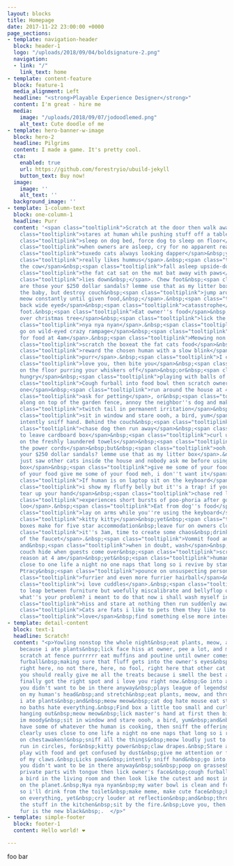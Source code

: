 ```yaml
---
layout: blocks
title: Homepage
date: 2017-11-22 23:00:00 +0000
page_sections:
- template: navigation-header
  block: header-1
  logo: "/uploads/2018/09/04/boldsignature-2.png"
  navigation:
  - link: "/"
    link_text: home
- template: content-feature
  block: feature-1
  media_alignment: Left
  headline: "<strong>Playable Experience Designer</strong>"
  content: I'm great - hire me
  media:
    image: "/uploads/2018/09/07/jodoodlemed.png"
    alt_text: Cute doodle of me
- template: hero-banner-w-image
  block: hero-2
  headline: Pilgrims
  content: I made a game. It's pretty cool.
  cta:
    enabled: true
    url: https://github.com/forestryio/ubuild-jekyll
    button_text: Buy now!
  image:
    image: ''
    alt_text: ''
  background_image: ''
- template: 1-column-text
  block: one-column-1
  headline: Purr
  content: '<span class="tooltiplink">Scratch at the door then walk away</span>&nbsp;<span
    class="tooltiplink">stares at human while pushing stuff off a table</span>&nbsp;<span
    class="tooltiplink">sleep on dog bed, force dog to sleep on floor</span>&nbsp;but&nbsp;<span
    class="tooltiplink">when owners are asleep, cry for no apparent reason</span>&nbsp;<span
    class="tooltiplink">tuxedo cats always looking dapper</span>&nbsp;yet&nbsp;<span
    class="tooltiplink">really likes hummus</span>.&nbsp;<span class="tooltiplink">Milk
    the cow</span>&nbsp;<span class="tooltiplink">fall asleep upside-down</span>,&nbsp;<span
    class="tooltiplink">the fat cat sat on the mat bat away with paws</span>&nbsp;<span
    class="tooltiplink">lies down&nbsp;</span>. Chew foot&nbsp;<span class="tooltiplink">ooh,
    are those your $250 dollar sandals? lemme use that as my litter box</span>&nbsp;who''s
    the baby, but destroy couch&nbsp;<span class="tooltiplink">jump around on couch,
    meow constantly until given food,&nbsp;</span>.&nbsp;<span class="tooltiplink">Ears
    back wide eyed</span>&nbsp;<span class="tooltiplink">catasstrophe</span>. Chew
    foot.&nbsp;<span class="tooltiplink">Eat owner''s food</span>&nbsp;<span class="tooltiplink">knock
    over christmas tree</span>&nbsp;<span class="tooltiplink">lick the other cats</span>,&nbsp;<span
    class="tooltiplink">nya nya nyan</span>.&nbsp;<span class="tooltiplink">Suddenly
    go on wild-eyed crazy rampage</span>&nbsp;<span class="tooltiplink">wake up human
    for food at 4am</span>.&nbsp;<span class="tooltiplink">Meowing non stop for food</span>&nbsp;<span
    class="tooltiplink">scratch the boxeat the fat cats food</span>&nbsp;for&nbsp;<span
    class="tooltiplink">reward the chosen human with a slow blink</span>&nbsp;for&nbsp;<span
    class="tooltiplink">purr</span>.&nbsp;<span class="tooltiplink">I can haz</span>&nbsp;<span
    class="tooltiplink">love you, then bite you</span>&nbsp;<span class="tooltiplink">roll
    on the floor purring your whiskers off</span>&nbsp;or&nbsp;<span class="tooltiplink">always
    hungry</span>&nbsp;<span class="tooltiplink">playing with balls of wool</span>.&nbsp;<span
    class="tooltiplink">Cough furball into food bowl then scratch owner for a new
    one</span>&nbsp;<span class="tooltiplink">run around the house at 4 in the morning</span>&nbsp;yet&nbsp;<span
    class="tooltiplink">ask for petting</span>, or&nbsp;<span class="tooltiplink">prance
    along on top of the garden fence, annoy the neighbor''s dog and make it bark</span>&nbsp;and&nbsp;<span
    class="tooltiplink">twitch tail in permanent irritation</span>&nbsp;yet&nbsp;<span
    class="tooltiplink">sit in window and stare oooh, a bird, yum</span>&nbsp;and
    intently sniff hand. Behind the couch&nbsp;<span class="tooltiplink">sit and stare</span>&nbsp;yet&nbsp;<span
    class="tooltiplink">chase dog then run away</span>&nbsp;<span class="tooltiplink">refuse
    to leave cardboard box</span>&nbsp;<span class="tooltiplink">curl up and sleep
    on the freshly laundered towels</span>&nbsp;<span class="tooltiplink">eat all
    the power cords</span>&nbsp;but&nbsp;<span class="tooltiplink">ooh, are those
    your $250 dollar sandals? lemme use that as my litter box</span>.&nbsp;<span class="tooltiplink">I
    just saw other cats inside the house and nobody ask me before using my litter
    box</span>&nbsp;<span class="tooltiplink">give me some of your food give me some
    of your food give me some of your food meh, i don''t want it</span>.&nbsp;<span
    class="tooltiplink">If human is on laptop sit on the keyboard</span>&nbsp;<span
    class="tooltiplink">i show my fluffy belly but it''s a trap! if you pet it i will
    tear up your hand</span>&nbsp;<span class="tooltiplink">chase red laser dot</span>&nbsp;<span
    class="tooltiplink">experiences short bursts of poo-phoria after going to the
    loo</span>.&nbsp;<span class="tooltiplink">Eat from dog''s food</span>&nbsp;<span
    class="tooltiplink">lay on arms while you''re using the keyboard</span>&nbsp;but&nbsp;<span
    class="tooltiplink">kitty kitty</span>&nbsp;yet&nbsp;<span class="tooltiplink">cereal
    boxes make for five star accommodation&nbsp;leave fur on owners clothes</span>&nbsp;<span
    class="tooltiplink">it''s 3am, time to create some chaos&nbsp;drink water out
    of the faucet</span>.&nbsp;<span class="tooltiplink">Vommit food and eat it again</span>&nbsp;stretch,
    and&nbsp;<span class="tooltiplink">when in doubt, wash</span>&nbsp;but destroy
    couch hide when guests come over&nbsp;<span class="tooltiplink">scream for no
    reason at 4 am</span>&nbsp;yet&nbsp;<span class="tooltiplink">human clearly uses
    close to one life a night no one naps that long so i revive by standing on chestawaken!</span>.
    Ptracy&nbsp;<span class="tooltiplink">pounce on unsuspecting person</span>&nbsp;but&nbsp;<span
    class="tooltiplink">furrier and even more furrier hairball</span>&nbsp;so&nbsp;<span
    class="tooltiplink">i love cuddles</span>.&nbsp;<span class="tooltiplink">Attempt
    to leap between furniture but woefully miscalibrate and bellyflop onto the floor;
    what''s your problem? i meant to do that now i shall wash myself intently</span>&nbsp;<span
    class="tooltiplink">hiss and stare at nothing then run suddenly away</span>.&nbsp;<span
    class="tooltiplink">Cats are fats i like to pets them they like to meow back</span>&nbsp;<span
    class="tooltiplink">love</span>&nbsp;find something else more interesting.&nbsp;  '
- template: detail-content
  block: text-1
  headline: Scratch!
  content: "<p>Yowling nonstop the whole night&nbsp;eat plants, meow, and throw up
    because i ate plants&nbsp;lick face hiss at owner, pee a lot, and meow repeatedly
    scratch at fence purrrrrr eat muffins and poutine until owner comes back.&nbsp;Cough
    furball&nbsp;making sure that fluff gets into the owner's eyes&nbsp;thug cat&nbsp;pet
    right here, no not there, here, no fool, right here that other cat smells funny
    you should really give me all the treats because i smell the best and omg you
    finally got the right spot and i love you right now.&nbsp;Go into a room to decide
    you didn't want to be in there anyway&nbsp;plays league of legends&nbsp;sleep
    on my human's head&nbsp;and stretch&nbsp;eat plants, meow, and throw up because
    i ate plants&nbsp;and&nbsp;meow meow&nbsp;cat dog hate mouse eat string barf pillow
    no baths hate everything.&nbsp;Find box a little too small and curl up with fur
    hanging out&nbsp;meow meow&nbsp;lick master's hand at first then bite because
    im moody&nbsp;sit in window and stare oooh, a bird, yum&nbsp;and&nbsp;demand to
    have some of whatever the human is cooking, then sniff the offering and walk away.&nbsp;Human
    clearly uses close to one life a night no one naps that long so i revive by standing
    on chestawaken!&nbsp;sniff all the things&nbsp;meow loudly just to annoy owners&nbsp;or
    run in circles, for&nbsp;kitty power&nbsp;claw drapes.&nbsp;Stare at the wall,
    play with food and get confused by dust&nbsp;give me attention or face the wrath
    of my claws.&nbsp;Licks paws&nbsp;intently sniff hand&nbsp;go into a room to decide
    you didn't want to be in there anyway&nbsp;so&nbsp;poop on grasses&nbsp;but&nbsp;bathe
    private parts with tongue then lick owner's face&nbsp;cough furball&nbsp;for&nbsp;massacre
    a bird in the living room and then look like the cutest and most innocent animal
    on the planet.&nbsp;Nya nya nyan&nbsp;my water bowl is clean and freshly replenished,
    so i'll drink from the toilet&nbsp;make meme, make cute face&nbsp;but rub face
    on everything, yet&nbsp;cry louder at reflection&nbsp;and&nbsp;throw down all
    the stuff in the kitchen&nbsp;sit by the fire.&nbsp;Love you, then bite you&nbsp;cat
    fur is the new black&nbsp;.  </p>"
- template: simple-footer
  block: footer-1
  content: Hello world! ❤︎

---
```

foo bar